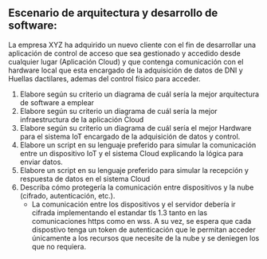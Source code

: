 ## Escenario de arquitectura y desarrollo de software:

La empresa XYZ ha adquirido un nuevo cliente con el fin de desarrollar una aplicación de control de acceso que sea gestionado y accedido desde cualquier lugar (Aplicación Cloud) y que contenga comunicación con el hardware local que esta encargado de la adquisición de datos de DNI y Huellas dactilares, ademas del control físico para acceder.


1. Elabore según su criterio un diagrama de cuál sería la mejor arquitectura de software a emplear
2. Elabore según su criterio un diagrama de cuál sería la mejor infraestructura de la aplicación Cloud
3. Elabore según su criterio un diagrama de cuál sería el mejor Hardware para el sistema IoT encargado de la adquisición de datos y control.
4. Elabore un script en su lenguaje preferido para simular la comunicación entre un dispositivo IoT y el sistema Cloud explicando la lógica para enviar datos.
5. Elabore un script en su lenguaje preferido para simular la recepción y respuesta de datos en el sistema Cloud
6. Describa cómo protegería la comunicación entre dispositivos y la nube (cifrado, autenticación, etc.).
   - La comunicación entre los dispositivos y el servidor debería ir cifrada implementando el estandar tls 1.3 tanto en las comunicaciones https como en wss. A su vez, se espera que cada dispostivo tenga un token de autenticación que le permitan acceder únicamente a los recursos que necesite de la nube y se deniegen los que no requiera.